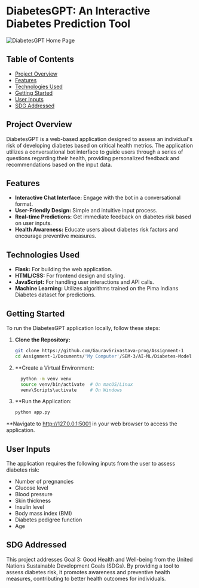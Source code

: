 # DiabetesGPT: An Interactive Diabetes Prediction Tool

![DiabetesGPT Home Page](https://i.imgur.com/5lFeTM5.png)

## Table of Contents
- [Project Overview](#project-overview)
- [Features](#features)
- [Technologies Used](#technologies-used)
- [Getting Started](#getting-started)
- [User Inputs](#user-inputs)
- [SDG Addressed](#sdg-addressed)

## Project Overview
DiabetesGPT is a web-based application designed to assess an individual's risk of developing diabetes based on critical health metrics. The application utilizes a conversational bot interface to guide users through a series of questions regarding their health, providing personalized feedback and recommendations based on the input data.

## Features
- **Interactive Chat Interface:** Engage with the bot in a conversational format.
- **User-Friendly Design:** Simple and intuitive input process.
- **Real-time Predictions:** Get immediate feedback on diabetes risk based on user inputs.
- **Health Awareness:** Educate users about diabetes risk factors and encourage preventive measures.

## Technologies Used
- **Flask:** For building the web application.
- **HTML/CSS:** For frontend design and styling.
- **JavaScript:** For handling user interactions and API calls.
- **Machine Learning:** Utilizes algorithms trained on the Pima Indians Diabetes dataset for predictions.

## Getting Started
To run the DiabetesGPT application locally, follow these steps:

1. **Clone the Repository:**
   ```bash
   git clone https://github.com/GauravSrivastava-prog/Assignment-1
   cd Assignment-1/Documents/'My Computer'/SEM-3/AI-ML/Diabetes-Model
   ```

2. **Create a Virtual Environment:
   ```bash
     python -m venv venv
     source venv/bin/activate  # On macOS/Linux
     venv\Scripts\activate     # On Windows
   ```

3. **Run the Application:
   ```bash
   python app.py
   ```

**Navigate to http://127.0.0.1:5001 in your web browser to access the application.

## User Inputs

The application requires the following inputs from the user to assess diabetes risk:

- Number of pregnancies
- Glucose level
- Blood pressure
- Skin thickness
- Insulin level
- Body mass index (BMI)
- Diabetes pedigree function
- Age

## SDG Addressed

This project addresses Goal 3: Good Health and Well-being from the United Nations Sustainable Development Goals (SDGs). By providing a tool to assess diabetes risk, it promotes awareness and preventive health measures, contributing to better health outcomes for individuals.

